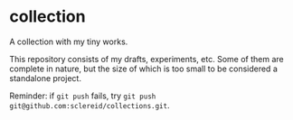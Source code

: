 # collection

A collection with my tiny works.

This repository consists of my drafts, experiments, etc. Some of them are complete in nature, but the size of which is too small to be considered a standalone project.

Reminder: if `git push` fails, try `git push git@github.com:sclereid/collections.git`.
